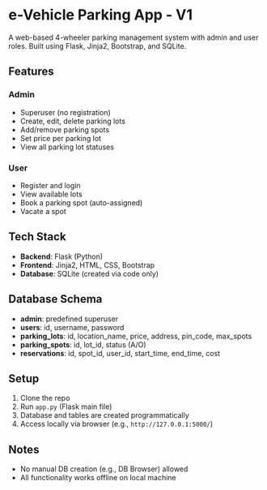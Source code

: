 # e-Vehicle Parking App - V1

A web-based 4-wheeler parking management system with admin and user roles. Built using Flask, Jinja2, Bootstrap, and SQLite.

## Features

### Admin
- Superuser (no registration)
- Create, edit, delete parking lots
- Add/remove parking spots
- Set price per parking lot
- View all parking lot statuses

### User
- Register and login
- View available lots
- Book a parking spot (auto-assigned)
- Vacate a spot

## Tech Stack

- **Backend**: Flask (Python)
- **Frontend**: Jinja2, HTML, CSS, Bootstrap
- **Database**: SQLite (created via code only)

## Database Schema

- **admin**: predefined superuser
- **users**: id, username, password
- **parking_lots**: id, location_name, price, address, pin_code, max_spots
- **parking_spots**: id, lot_id, status (A/O)
- **reservations**: id, spot_id, user_id, start_time, end_time, cost

## Setup

1. Clone the repo
2. Run `app.py` (Flask main file)
3. Database and tables are created programmatically
4. Access locally via browser (e.g., `http://127.0.0.1:5000/`)

## Notes

- No manual DB creation (e.g., DB Browser) allowed
- All functionality works offline on local machine
